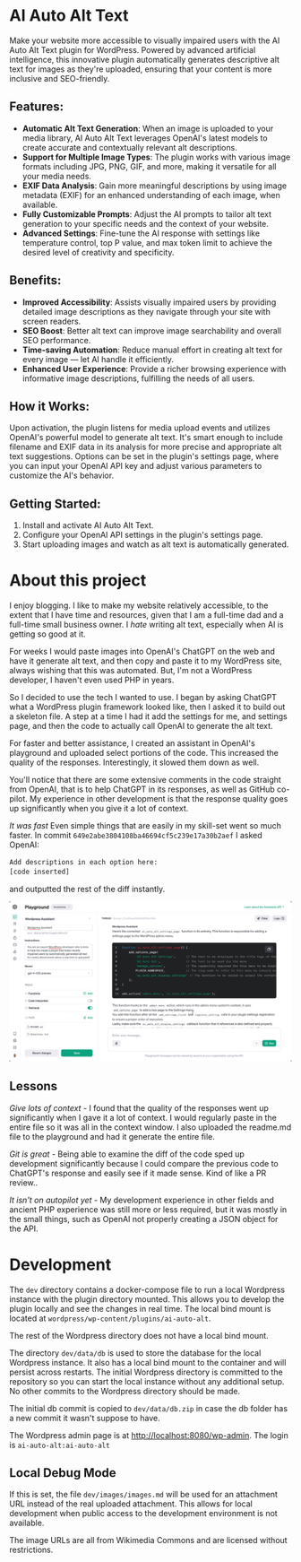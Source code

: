 # AI Auto Alt Text

Make your website more accessible to visually impaired users with the AI Auto Alt Text plugin for WordPress. Powered by advanced artificial intelligence, this innovative plugin automatically generates descriptive alt text for images as they're uploaded, ensuring that your content is more inclusive and SEO-friendly.

## Features:

- **Automatic Alt Text Generation**: When an image is uploaded to your media library, AI Auto Alt Text leverages OpenAI's latest models to create accurate and contextually relevant alt descriptions.
- **Support for Multiple Image Types**: The plugin works with various image formats including JPG, PNG, GIF, and more, making it versatile for all your media needs.
- **EXIF Data Analysis**: Gain more meaningful descriptions by using image metadata (EXIF) for an enhanced understanding of each image, when available.
- **Fully Customizable Prompts**: Adjust the AI prompts to tailor alt text generation to your specific needs and the context of your website.
- **Advanced Settings**: Fine-tune the AI response with settings like temperature control, top P value, and max token limit to achieve the desired level of creativity and specificity.

## Benefits:

- **Improved Accessibility**: Assists visually impaired users by providing detailed image descriptions as they navigate through your site with screen readers.
- **SEO Boost**: Better alt text can improve image searchability and overall SEO performance.
- **Time-saving Automation**: Reduce manual effort in creating alt text for every image — let AI handle it efficiently.
- **Enhanced User Experience**: Provide a richer browsing experience with informative image descriptions, fulfilling the needs of all users.

## How it Works:

Upon activation, the plugin listens for media upload events and utilizes OpenAI's powerful model to generate alt text. It's smart enough to include filename and EXIF data in its analysis for more precise and appropriate alt text suggestions. Options can be set in the plugin's settings page, where you can input your OpenAI API key and adjust various parameters to customize the AI's behavior.

## Getting Started:

1. Install and activate AI Auto Alt Text.
2. Configure your OpenAI API settings in the plugin's settings page.
3. Start uploading images and watch as alt text is automatically generated.

# About this project

I enjoy blogging. I like to make my website relatively accessible, to the extent that I have time and resources, given that I am a full-time dad and a full-time small business owner. I _hate_ writing
alt text, especially when AI is getting so good at it.

For weeks I would paste images into OpenAI's ChatGPT on the web and have it generate alt text, and then
copy and paste it to my WordPress site, always wishing that this was automated. But, I'm not a WordPress
developer, I haven't even used PHP in years.

So I decided to use the tech I wanted to use. I began by asking ChatGPT what a WordPress plugin framework looked like, then I asked it to build out a skeleton file.
A step at a time I had it add the settings for me, and settings page, and then the code to actually call
OpenAI to generate the alt text.

For faster and better assistance, I created an assistant in OpenAI's playground and uploaded select
portions of the code. This increased the quality of the responses. Interestingly, it slowed them
down as well.

You'll notice that there are some extensive comments in the code straight from OpenAI, that is to help
ChatGPT in its responses, as well as GitHub co-pilot. My experience in other development is that
the response quality goes up significantly when you give it a lot of context.

*It was fast* Even simple things that are easily in my skill-set went so much faster. In commit `649e2abe3804108ba46694cf5c239e17a30b2aef` I asked OpenAI:

```bash
Add descriptions in each option here:
[code inserted]
```

and outputted the rest of the diff instantly.

![Alt text](image.png)

## Lessons

*Give lots of context* - I found that the quality of the responses went up significantly when I gave
it a lot of context. I would regularly paste in the entire file so it was all in the context window.
I also uploaded the readme.md file to the playground and had it generate the entire file.

*Git is great*  - Being able to examine the diff of the code sped up development significantly because
I could compare the previous code to ChatGPT's response and easily see if it made sense. Kind of like
a PR review..

*It isn't on autopilot yet* - My development experience in other fields and ancient PHP experience was
still more or less required, but it was mostly in the small things, such as OpenAI not properly creating
a JSON object for the API.

# Development

The `dev` directory contains a docker-compose file to run a local Wordpress instance with the plugin
directory mounted. This allows you to develop the plugin locally and see the changes in real time. The
local bind mount is located at `wordpress/wp-content/plugins/ai-auto-alt`.

The rest of the Wordpress directory does not have a local bind mount.

The directory `dev/data/db` is used to store the database for the local Wordpress instance. It also
has a local bind mount to the container and will persist across restarts. The initial Wordpress
directory is committed to the repository so you can start the local instance without any additional
setup. No other commits to the Wordpress directory should be made.

The initial db commit is copied to `dev/data/db.zip` in case the db folder has a new commit it
wasn't suppose to have.

The Wordpress admin page is at [http://localhost:8080/wp-admin](http://localhost:8000/wp-admin). The login is
`ai-auto-alt:ai-auto-alt`

## Local Debug Mode

If this is set, the file `dev/images/images.md` will be used for an attachment URL instead of the
real uploaded attachment. This allows for local development when public access to the development
environment is not available.

The image URLs are all from Wikimedia Commons and are licensed without restrictions.
